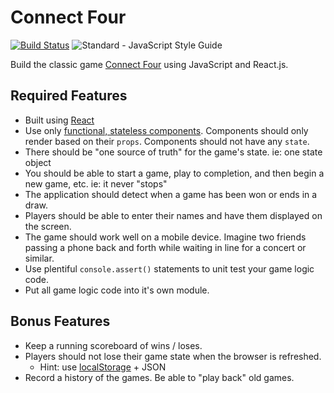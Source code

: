 # Connect Four

[![Build Status](https://travis-ci.org/MikeStegall/connect-four.svg?branch=master)](https://travis-ci.org/MikeStegall/connect-four)
<img src="https://img.shields.io/badge/code_style-standard-brightgreen.svg" alt="Standard - JavaScript Style Guide">

Build the classic game [Connect Four] using JavaScript and React.js.

## Required Features

- Built using [React]
- Use only [functional, stateless components]. Components should only render based
  on their `props`. Components should not have any `state`.
- There should be "one source of truth" for the game's state. ie: one state object
- You should be able to start a game, play to completion, and then begin a new
  game, etc. ie: it never "stops"
- The application should detect when a game has been won or ends in a draw.
- Players should be able to enter their names and have them displayed on the screen.
- The game should work well on a mobile device. Imagine two friends passing a phone
  back and forth while waiting in line for a concert or similar.
- Use plentiful `console.assert()` statements to unit test your game logic code.
- Put all game logic code into it's own module.

## Bonus Features

- Keep a running scoreboard of wins / loses.
- Players should not lose their game state when the browser is refreshed.
  - Hint: use [localStorage] + JSON
- Record a history of the games. Be able to "play back" old games.

[Connect Four]:https://en.wikipedia.org/wiki/Connect_Four
[React]:https://facebook.github.io/react/
[functional, stateless components]:https://facebook.github.io/react/docs/components-and-props.html#props-are-read-only
[localStorage]:https://developer.mozilla.org/en-US/docs/Web/API/Window/localStorage
